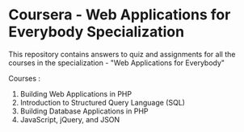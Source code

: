 # Coursera - Web Applications for Everybody Specialization

This repository contains answers to quiz and assignments for all the courses in the specialization - "Web Applications for Everybody" 

Courses :
 1. Building Web Applications in PHP
 2. Introduction to Structured Query Language (SQL)
 3. Building Database Applications in PHP
 4. JavaScript, jQuery, and JSON
